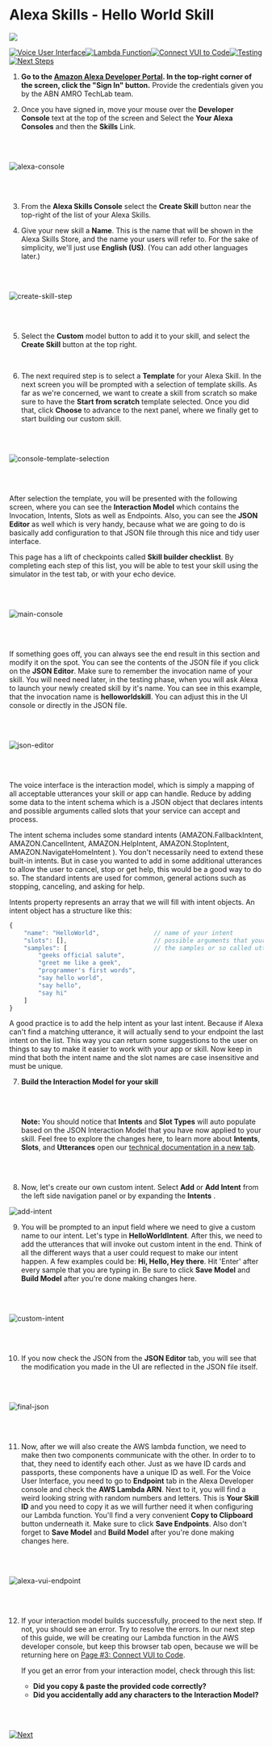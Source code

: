 # Alexa Skills - Hello World Skill
<img src="https://m.media-amazon.com/images/G/01/mobile-apps/dex/alexa/alexa-skills-kit/tutorials/quiz-game/header._TTH_.png" />

[![Voice User Interface](https://m.media-amazon.com/images/G/01/mobile-apps/dex/alexa/alexa-skills-kit/tutorials/navigation/1-on._TTH_.png)](./1-voice-user-interface.md)[![Lambda Function](https://m.media-amazon.com/images/G/01/mobile-apps/dex/alexa/alexa-skills-kit/tutorials/navigation/2-locked._TTH_.png)](./2-lambda-function.md)[![Connect VUI to Code](https://m.media-amazon.com/images/G/01/mobile-apps/dex/alexa/alexa-skills-kit/tutorials/navigation/3-locked._TTH_.png)](./3-connect-vui-to-code.md)[![Testing](https://m.media-amazon.com/images/G/01/mobile-apps/dex/alexa/alexa-skills-kit/tutorials/navigation/4-locked._TTH_.png)](./4-testing.md)[![Next Steps](https://m.media-amazon.com/images/G/01/mobile-apps/dex/alexa/alexa-skills-kit/tutorials/navigation/5-locked._TTH_.png)](./5-next-steps.md)

1.  **Go to the [Amazon Alexa Developer Portal](http://developer.amazon.com/alexa?&sc_category=Owned&sc_channel=RD&sc_campaign=Evangelism2018&sc_publisher=github&sc_content=Survey&sc_detail=hello-world-nodejs-V2_GUI-1&sc_funnel=Convert&sc_country=WW&sc_medium=Owned_RD_Evangelism2018_github_Survey_hello-world-nodejs-V2_GUI-1_Convert_WW_beginnersdevs&sc_segment=beginnersdevs).  In the top-right corner of the screen, click the "Sign In" button.** Provide the credentials given you by the ABN AMRO TechLab team.


2.  Once you have signed in, move your mouse over the **Developer Console** text at the top of the screen and Select the **Your Alexa Consoles** and then the **Skills**  Link.

<br />
<br />

![alexa-console](./resources/alexa-console.png)

<br />
<br />

3.  From the **Alexa Skills Console** select the **Create Skill** button near the top-right of the list of your Alexa Skills.

4. Give your new skill a **Name**. This is the name that will be shown in the Alexa Skills Store, and the name your users will refer to.  For the sake of simplicity, we'll just use **English (US)**.  (You can add other languages later.)

<br />
<br />

![create-skill-step](./resources/create-skill-step.png)

<br />
<br />

5. Select the **Custom** model button to add it to your skill, and select the **Create Skill** button at the top right.

<br />

6. The next required step is to select a **Template** for your Alexa Skill. In the next screen you will be prompted with a selection of template skills. As far as we're concerned, we want to create a skill from scratch so make sure to have the **Start from scratch** template selected. Once you did that, click **Choose** to advance to the next panel, where we finally get to start building our custom skill.

<br />
<br />

![console-template-selection](./resources/console-template-selection.png)

<br />
<br />


After selection the template, you will be presented with the following screen, where you can see the **Interaction Model** which contains the Invocation, Intents, Slots as well as Endpoints. Also, you can see the **JSON Editor** as well which is very handy, because what we are going to do is basically add configuration to that JSON file through this nice and tidy user interface. 

This page has a lift of checkpoints called **Skill builder checklist**. By completing each step of this list, you will be able to test your skill using the simulator in the test tab, or with your echo device.

<br />
<br />

![main-console](./resources/main-console.png)

<br />
<br />


If something goes off, you can always see the end result in this section and modify it on the spot. You can see the contents of the JSON file if you click on the **JSON Editor**.
Make sure to remember the invocation name of your skill. You will need need later, in the testing phase, when you will ask Alexa to launch your newly created skill by it's name. You can see in this example, that the invocation name is __helloworldskill__. You can adjust this in the UI console or directly in the JSON file.

<br />
<br />

![json-editor](./resources/json-editor.png)

<br />
<br />

The voice interface is the interaction model, which is simply a mapping of all acceptable utterances your skill or app can handle. Reduce by adding some data to the intent schema which is a JSON object that declares intents and possible arguments called slots that your service can accept and process. 

The intent schema includes some standard intents (AMAZON.FallbackIntent, AMAZON.CancelIntent, AMAZON.HelpIntent, AMAZON.StopIntent,  AMAZON.NavigateHomeIntent ). You don't necessarily need to extend these built-in intents. But in case you wanted to add in some additional utterances to allow the user to cancel, stop or get help, this would be a good way to do so. The standard intents are used for common, general actions such as stopping, canceling, and asking for help.

Intents property represents an array that we will fill with intent objects. An intent object has a structure like this:

```javascript
{
    "name": "HelloWorld",               // name of your intent
    "slots": [],                        // possible arguments that your service can accept and process.
    "samples": [                        // the samples or so called utterances are a list of all the possible spoken phrases that can activate the current intent
        "geeks official salute",
        "greet me like a geek",
        "programmer's first words",
        "say hello world",
        "say hello",
        "say hi"
    ]
}
```

A good practice is to add the help intent as your last intent. Because if Alexa can't find a matching utterance, it will actually send to your endpoint the last intent on the list. This way you can return some suggestions to the user on things to say to make it easier to work with your app or skill. Now keep in mind that both the intent name and the slot names are case insensitive and must be unique.


7. **Build the Interaction Model for your skill**

    <br />
    <br />

	**Note:** You should notice that **Intents** and **Slot Types** will auto populate based on the JSON Interaction Model that you have now applied to your skill. Feel free to explore the changes here, to learn more about **Intents**, **Slots**, and **Utterances** open our [technical documentation in a new tab](https://developer.amazon.com/docs/custom-skills/create-intents-utterances-and-slots.html?&sc_category=Owned&sc_channel=RD&sc_campaign=Evangelism2018&sc_publisher=github&sc_content=Survey&sc_detail=hello-world-nodejs-V2_GUI-1&sc_funnel=Convert&sc_country=WW&sc_medium=Owned_RD_Evangelism2018_github_Survey_hello-world-nodejs-V2_GUI-1_Convert_WW_beginnersdevs&sc_segment=beginnersdevs).

    <br />
    <br />

8. Now, let's create our own custom intent. Select **Add** or **Add Intent** from the left side navigation panel or by expanding the **Intents** .

![add-intent](./resources/add-intent.png)

9. You will be prompted to an input field where we need to give a custom name to our intent. Let's type in **HelloWorldIntent**. After this, we need to add the utterances that will invoke out custom intent in the end. Think of all the different ways that a user could request to make our intent happen. A few examples could be: **Hi, Hello, Hey there**. Hit 'Enter' after every sample that you are typing in. Be sure to click **Save Model** and **Build Model** after you're done making changes here.

<br />
<br />


![custom-intent](./resources/custom-intent.png)

<br />
<br />

10. If you now check the JSON from the **JSON Editor** tab, you will see that the modification you made in the UI are reflected in the JSON file itself.

<br />
<br />

![final-json](./resources/final-json.png)

<br />
<br />

11. Now, after we will also create the AWS lambda function, we need to make then two components communicate with the other. In order to to that, they need to identify each other. Just as we have ID cards and passports, these components have a unique ID as well. For the Voice User Interface, you need to go to **Endpoint** tab in the Alexa Developer console and check the **AWS Lambda ARN**. Next to it, you will find a weird looking string with random numbers and letters. This is **Your Skill ID** and you need to copy it as we will further need it when configuring our Lambda function. You'll find a very convenient **Copy to Clipboard** button underneath it. Make sure to click **Save Endpoints**. Also don't forget to **Save Model** and **Build Model** after you're done making changes here.

<br />
<br />

![alexa-vui-endpoint](./resources/alexa-vui-endpoint.png)

<br />
<br />

12. If your interaction model builds successfully, proceed to the next step. If not, you should see an error. Try to resolve the errors. In our next step of this guide, we will be creating our Lambda function in the AWS developer console, but keep this browser tab open, because we will be returning here on [Page #3: Connect VUI to Code](./3-connect-vui-to-code.md).


     If you get an error from your interaction model, check through this list:

     *  **Did you copy & paste the provided code correctly?**
     *  **Did you accidentally add any characters to the Interaction Model?**

<br />
<br />

[![Next](https://m.media-amazon.com/images/G/01/mobile-apps/dex/alexa/alexa-skills-kit/tutorials/general/buttons/button_next_lambda_function._TTH_.png)](./2-lambda-function.md)
